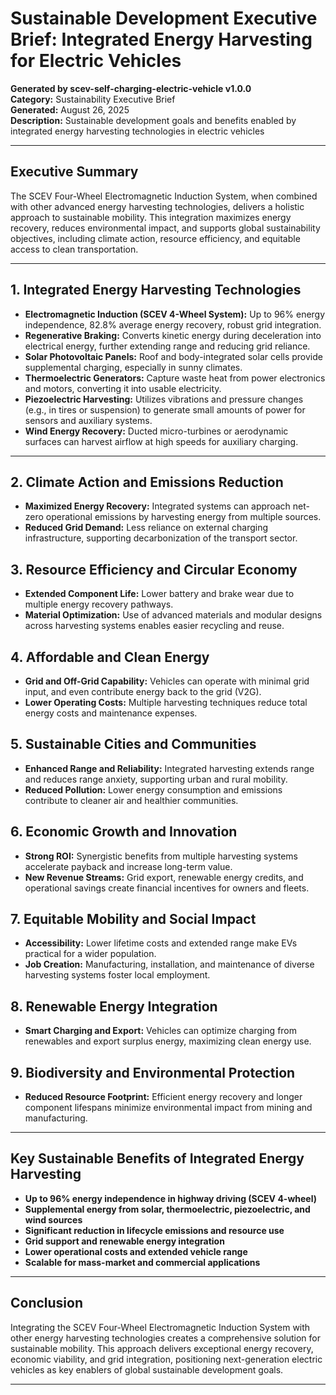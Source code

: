 # Sustainable Development Executive Brief: Integrated Energy Harvesting for Electric Vehicles

**Generated by scev-self-charging-electric-vehicle v1.0.0**  
**Category:** Sustainability Executive Brief  
**Generated:** August 26, 2025  
**Description:** Sustainable development goals and benefits enabled by integrated energy harvesting technologies in electric vehicles

---

## Executive Summary

The SCEV Four-Wheel Electromagnetic Induction System, when combined with other advanced energy harvesting technologies, delivers a holistic approach to sustainable mobility. This integration maximizes energy recovery, reduces environmental impact, and supports global sustainability objectives, including climate action, resource efficiency, and equitable access to clean transportation.

---

## 1. Integrated Energy Harvesting Technologies

- **Electromagnetic Induction (SCEV 4-Wheel System):** Up to 96% energy independence, 82.8% average energy recovery, robust grid integration.
- **Regenerative Braking:** Converts kinetic energy during deceleration into electrical energy, further extending range and reducing grid reliance.
- **Solar Photovoltaic Panels:** Roof and body-integrated solar cells provide supplemental charging, especially in sunny climates.
- **Thermoelectric Generators:** Capture waste heat from power electronics and motors, converting it into usable electricity.
- **Piezoelectric Harvesting:** Utilizes vibrations and pressure changes (e.g., in tires or suspension) to generate small amounts of power for sensors and auxiliary systems.
- **Wind Energy Recovery:** Ducted micro-turbines or aerodynamic surfaces can harvest airflow at high speeds for auxiliary charging.

---

## 2. Climate Action and Emissions Reduction

- **Maximized Energy Recovery:** Integrated systems can approach net-zero operational emissions by harvesting energy from multiple sources.
- **Reduced Grid Demand:** Less reliance on external charging infrastructure, supporting decarbonization of the transport sector.

## 3. Resource Efficiency and Circular Economy

- **Extended Component Life:** Lower battery and brake wear due to multiple energy recovery pathways.
- **Material Optimization:** Use of advanced materials and modular designs across harvesting systems enables easier recycling and reuse.

## 4. Affordable and Clean Energy

- **Grid and Off-Grid Capability:** Vehicles can operate with minimal grid input, and even contribute energy back to the grid (V2G).
- **Lower Operating Costs:** Multiple harvesting techniques reduce total energy costs and maintenance expenses.

## 5. Sustainable Cities and Communities

- **Enhanced Range and Reliability:** Integrated harvesting extends range and reduces range anxiety, supporting urban and rural mobility.
- **Reduced Pollution:** Lower energy consumption and emissions contribute to cleaner air and healthier communities.

## 6. Economic Growth and Innovation

- **Strong ROI:** Synergistic benefits from multiple harvesting systems accelerate payback and increase long-term value.
- **New Revenue Streams:** Grid export, renewable energy credits, and operational savings create financial incentives for owners and fleets.

## 7. Equitable Mobility and Social Impact

- **Accessibility:** Lower lifetime costs and extended range make EVs practical for a wider population.
- **Job Creation:** Manufacturing, installation, and maintenance of diverse harvesting systems foster local employment.

## 8. Renewable Energy Integration

- **Smart Charging and Export:** Vehicles can optimize charging from renewables and export surplus energy, maximizing clean energy use.

## 9. Biodiversity and Environmental Protection

- **Reduced Resource Footprint:** Efficient energy recovery and longer component lifespans minimize environmental impact from mining and manufacturing.

---

## Key Sustainable Benefits of Integrated Energy Harvesting

- **Up to 96% energy independence in highway driving (SCEV 4-wheel)**
- **Supplemental energy from solar, thermoelectric, piezoelectric, and wind sources**
- **Significant reduction in lifecycle emissions and resource use**
- **Grid support and renewable energy integration**
- **Lower operational costs and extended vehicle range**
- **Scalable for mass-market and commercial applications**

---

## Conclusion

Integrating the SCEV Four-Wheel Electromagnetic Induction System with other energy harvesting technologies creates a comprehensive solution for sustainable mobility. This approach delivers exceptional energy recovery, economic viability, and grid integration, positioning next-generation electric vehicles as key enablers of global sustainable development goals.

---
